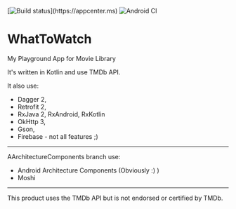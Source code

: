 [![Build status](https://build.appcenter.ms/v0.1/apps/7a6fd451-f674-4483-819e-4c5ca1e2bad8/branches/master/badge?)](https://appcenter.ms)
![Android CI](https://github.com/marcinOz/WhatToWatch/workflows/Android%20CI/badge.svg)

# WhatToWatch 
My Playground App for Movie Library 

It's written in Kotlin and use TMDb API.

It also use:
 - Dagger 2,
 - Retrofit 2,
 - RxJava 2, RxAndroid, RxKotlin
 - OkHttp 3,
 - Gson,
 - Firebase - not all features ;)
 
 ----------------------------------
 AArchitectureComponents branch use:
 - Android Architecture Components (Obviously :) )
 - Moshi


 ----------------------------------
This product uses the TMDb API but is not endorsed or certified by TMDb.
